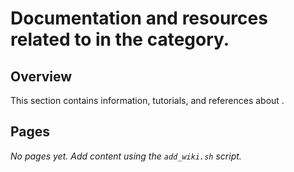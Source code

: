 # Documentation and resources related to in the category.

## Overview

This section contains information, tutorials, and references about .

## Pages

_No pages yet. Add content using the `add_wiki.sh` script._
